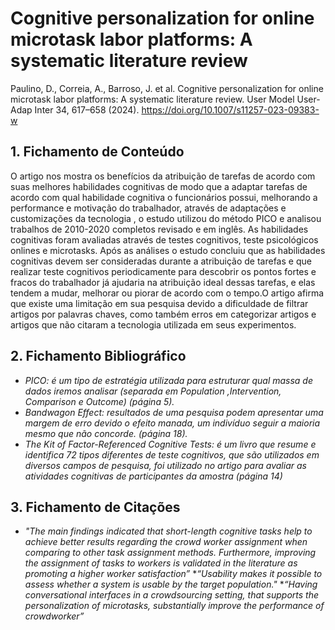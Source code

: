 
# Cognitive personalization for online microtask labor platforms: A systematic literature review


Paulino, D., Correia, A., Barroso, J. et al. Cognitive personalization for online microtask labor platforms: A systematic literature review. User Model User-Adap Inter 34, 617–658 (2024). https://doi.org/10.1007/s11257-023-09383-w

## 1. Fichamento de Conteúdo

O artigo nos mostra os benefícios da atribuição de tarefas de acordo com suas melhores habilidades cognitivas de modo que a adaptar tarefas de acordo com qual habilidade cognitiva o funcionários possui, melhorando a performance e motivação do trabalhador, através de adaptações e customizações da tecnologia , o estudo utilizou do método PICO e analisou trabalhos de 2010-2020 completos revisado e em inglês. As habilidades cognitivas foram avaliadas através de testes cognitivos, teste psicológicos onlines e microtasks. Após as análises o estudo concluiu que as habilidades cognitivas devem ser consideradas durante a atribuição de tarefas e que realizar teste cognitivos periodicamente para descobrir os pontos fortes e fracos do trabalhador já ajudaria na atribuição ideal dessas tarefas, e elas tendem a mudar, melhorar ou piorar de acordo com o tempo.O artigo afirma que existe uma limitação em sua pesquisa devido a dificuldade de filtrar artigos por palavras chaves, como também erros em categorizar artigos e artigos que não citaram a tecnologia utilizada em seus experimentos.

## 2. Fichamento Bibliográfico 


* _PICO: é um tipo de estratégia utilizada para estruturar qual massa de dados iremos analisar (separada em Population ,Intervention, Comparison e Outcome) (página 5)._
* _Bandwagon Effect: resultados de uma pesquisa podem apresentar uma margem de erro devido o efeito manada, um indivíduo seguir a maioria mesmo que não concorde. (página 18)._
* _The Kit of Factor-Referenced Cognitive Tests: é um livro que resume e identifica 72 tipos diferentes de teste cognitivos, que são utilizados em diversos campos de pesquisa, foi utilizado no artigo para avaliar as atividades cognitivas de participantes da amostra (página 14)_

## 3. Fichamento de Citações 


* _"The main findings indicated that short-length cognitive tasks help to achieve better results regarding the crowd worker assignment when comparing to other task assignment methods. Furthermore, improving the assignment of tasks to workers is validated in the literature as promoting a higher worker satisfaction”_
*_“Usability makes it possible to assess whether a system is usable by the target population."_
*_“Having conversational interfaces in a crowdsourcing setting, that supports the personalization of microtasks, substantially improve the performance of crowdworker”_
